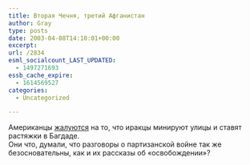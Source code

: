 ```yaml
---
title: Вторая Чечня, третий Афганистан
author: Gray
type: posts
date: 2003-04-08T14:10:01+00:00
excerpt:
url: /2834
esml_socialcount_LAST_UPDATED:
  - 1497271693
essb_cache_expire:
  - 1614569527
categories:
  - Uncategorized

---
```








Американцы <a href="http://www.gazeta.ru/iraq/#247088" target="_blank">жалуются</a> на то, что иракцы минируют улицы и ставят растяжки в Багдаде.  
Они что, думали, что разговоры о партизанской войне так же безосновательны, как и их рассказы об &#171;освобождении&#187;?